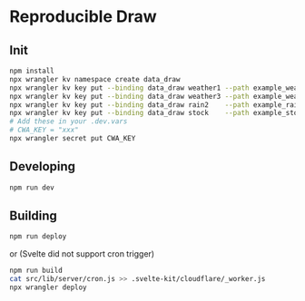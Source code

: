 # Reproducible Draw

## Init

```bash
npm install
npx wrangler kv namespace create data_draw
npx wrangler kv key put --binding data_draw weather1 --path example_weather1.json --local
npx wrangler kv key put --binding data_draw weather3 --path example_weather3.json --local
npx wrangler kv key put --binding data_draw rain2    --path example_rain2.json    --local
npx wrangler kv key put --binding data_draw stock    --path example_stock.json    --local
# Add these in your .dev.vars
# CWA_KEY = "xxx"
npx wrangler secret put CWA_KEY
```

## Developing

```bash
npm run dev
```

## Building

```bash
npm run deploy
```

or (Svelte did not support cron trigger)

```bash
npm run build
cat src/lib/server/cron.js >> .svelte-kit/cloudflare/_worker.js
npx wrangler deploy
```
